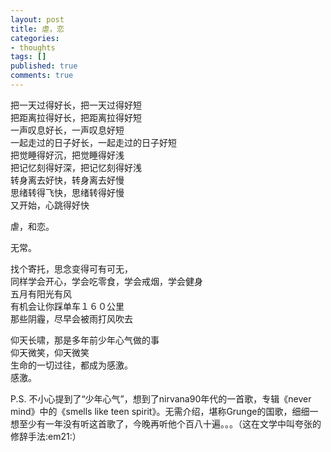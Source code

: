```yaml
---
layout: post
title: 虐，恋
categories:
- thoughts
tags: []
published: true
comments: true
---
```

<p>把一天过得好长，把一天过得好短<br />
把距离拉得好长，把距离拉得好短<br />
一声叹息好长，一声叹息好短<br />
一起走过的日子好长，一起走过的日子好短<br />
把觉睡得好沉，把觉睡得好浅<br />
把记忆刻得好深，把记忆刻得好浅<br />
转身离去好快，转身离去好慢<br />
思绪转得飞快，思绪转得好慢<br />
又开始，心跳得好快</p>

<p>虐，和恋。</p>

<p>无常。</p>

<p>找个寄托，思念变得可有可无，<br />
同样学会开心，学会吃零食，学会戒烟，学会健身<br />
五月有阳光有风<br />
有机会让你踩单车１６０公里<br />
那些阴霾，尽早会被雨打风吹去</p>

<p>仰天长啸，那是多年前少年心气做的事<br />
仰天微笑，仰天微笑<br />
生命的一切过往，都成为感激。<br />
感激。</p>

<p>P.S. 不小心提到了“少年心气”，想到了nirvana90年代的一首歌，专辑《never mind》中的《smells like teen spirit》。无需介绍，堪称Grunge的国歌，细细一想至少有一年没有听这首歌了，今晚再听他个百八十遍。。。（这在文学中叫夸张的修辞手法:em21:）</p>
